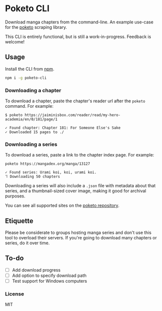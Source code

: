 # Poketo CLI

Download manga chapters from the command-line. An example use-case for the [poketo](https://github.com/poketo/poketo) scraping library.

This CLI is entirely functional, but is still a work-in-progress. Feedback is welcome!

## Usage

Install the CLI from [npm](https://npmjs.org/package/poketo-cli).

```bash
npm i -g poketo-cli
```

### Downloading a chapter

To download a chapter, paste the chapter's reader url after the `poketo` command. For example:

```
$ poketo https://jaiminisbox.com/reader/read/my-hero-academia/en/0/181/page/1

✓ Found chapter: Chapter 181: For Someone Else's Sake
✓ Downloaded 15 pages to ./
```

### Downloading a series

To download a series, paste a link to the chapter index page. For example:

```
poketo https://mangadex.org/manga/13127

✓ Found series: Urami koi, koi, urami koi.
⠹ Downloading 50 chapters
```

Downloading a series will also include a `.json` file with metadata about that series, and a thumbnail-sized cover image, making it good for archival purposes.

You can see all supported sites on the [poketo repository](https://github.com/poketo/poketo#supported-sites).

## Etiquette

Please be considerate to groups hosting manga series and don't use this tool to overload their servers. If you're going to download many chapters or series, do it over time.

## To-do

- [ ] Add download progress
- [ ] Add option to specify download path
- [ ] Test support for Windows computers

### License

MIT
